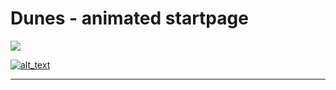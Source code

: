 # Dunes - animated startpage
<img src="https://i.imgur.com/odatk8E.gif"/>

[<img alt="alt_text" src="https://i.ibb.co/yS9tBG3/livesite.png" />](https://jack-lp.github.io/Dunes/)

---


